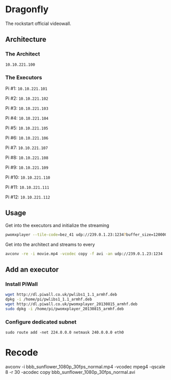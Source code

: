 # Dragonfly

The rockstart official videowall.

## Architecture

### The Architect

`10.10.221.100`

### The Executors

Pi #1: `10.10.221.101`

Pi #2: `10.10.221.102`

Pi #3: `10.10.221.103`

Pi #4: `10.10.221.104`

Pi #5: `10.10.221.105`

Pi #6: `10.10.221.106`

Pi #7: `10.10.221.107`

Pi #8: `10.10.221.108`

Pi #9: `10.10.221.109`

Pi #10: `10.10.221.110`

Pi #11: `10.10.221.111`

Pi #12: `10.10.221.112`

## Usage

Get into the executors and initialize the streaming

```bash
pwomxplayer --tile-code=bez_41 udp://239.0.1.23:1234?buffer_size=1200000B
```

Get into the architect and streams to every

```bash
avconv -re -i movie.mp4 -vcodec copy -f avi -an udp://239.0.1.23:1234
```

## Add an executor

### Install PiWall

```bash
wget http://dl.piwall.co.uk/pwlibs1_1.1_armhf.deb
dpkg -i /home/pi/pwlibs1_1.1_armhf.deb
wget http://dl.piwall.co.uk/pwomxplayer_20130815_armhf.deb
sudo dpkg -i /home/pi/pwomxplayer_20130815_armhf.deb
```

### Configure dedicated subnet
```
sudo route add -net 224.0.0.0 netmask 240.0.0.0 eth0
```


# Recode

avconv -i bbb_sunflower_1080p_30fps_normal.mp4 -vcodec mpeg4 -qscale 8 -r 30 -acodec copy bbb_sunflower_1080p_30fps_normal.avi
